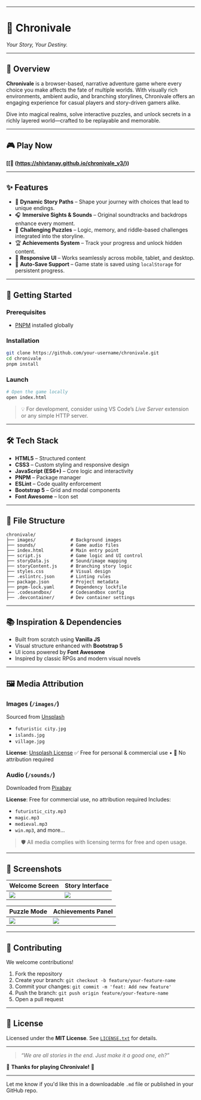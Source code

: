 

---

# 🌌 Chronivale

*Your Story, Your Destiny.*

---

## 🌟 Overview

**Chronivale** is a browser-based, narrative adventure game where every choice you make affects the fate of multiple worlds. With visually rich environments, ambient audio, and branching storylines, Chronivale offers an engaging experience for casual players and story-driven gamers alike.

Dive into magical realms, solve interactive puzzles, and unlock secrets in a richly layered world—crafted to be replayable and memorable.

---

## 🎮 Play Now

**[[🔗 (https://shivtanay.github.io/chronivale_v3/))**


---

## ✨ Features

* 🌿 **Dynamic Story Paths** – Shape your journey with choices that lead to unique endings.
* 🎧 **Immersive Sights & Sounds** – Original soundtracks and backdrops enhance every moment.
* 🧠 **Challenging Puzzles** – Logic, memory, and riddle-based challenges integrated into the storyline.
* 🏆 **Achievements System** – Track your progress and unlock hidden content.
* 📱 **Responsive UI** – Works seamlessly across mobile, tablet, and desktop.
* 💾 **Auto-Save Support** – Game state is saved using `localStorage` for persistent progress.

---

## 🔧 Getting Started

### Prerequisites

* [PNPM](https://pnpm.io/) installed globally

### Installation

```bash
git clone https://github.com/your-username/chronivale.git
cd chronivale
pnpm install
```

### Launch

```bash
# Open the game locally
open index.html
```

> 💡 For development, consider using VS Code’s *Live Server* extension or any simple HTTP server.

---

## 🛠️ Tech Stack

* **HTML5** – Structured content
* **CSS3** – Custom styling and responsive design
* **JavaScript (ES6+)** – Core logic and interactivity
* **PNPM** – Package manager
* **ESLint** – Code quality enforcement
* **Bootstrap 5** – Grid and modal components
* **Font Awesome** – Icon set

---

## 📁 File Structure

```
chronivale/
├── images/             # Background images
├── sounds/             # Game audio files
├── index.html          # Main entry point
├── script.js           # Game logic and UI control
├── storyData.js        # Sound/image mapping
├── storyContent.js     # Branching story logic
├── styles.css          # Visual design
├── .eslintrc.json      # Linting rules
├── package.json        # Project metadata
├── pnpm-lock.yaml      # Dependency lockfile
├── .codesandbox/       # Codesandbox config
├── .devcontainer/      # Dev container settings
```

---

## 📚 Inspiration & Dependencies

* Built from scratch using **Vanilla JS**
* Visual structure enhanced with **Bootstrap 5**
* UI icons powered by **Font Awesome**
* Inspired by classic RPGs and modern visual novels

---

## 🖼️ Media Attribution

### Images (`/images/`)

Sourced from [Unsplash](https://unsplash.com/)

* `futuristic city.jpg`
* `islands.jpg`
* `village.jpg`

**License**: [Unsplash License](https://unsplash.com/license)
✅ Free for personal & commercial use • 🚫 No attribution required

### Audio (`/sounds/`)

Downloaded from [Pixabay](https://pixabay.com/)

**License**: Free for commercial use, no attribution required
Includes:

* `futuristic_city.mp3`
* `magic.mp3`
* `medieval.mp3`
* `win.mp3`, and more...

> 🛡️ All media complies with licensing terms for free and open usage.

---

## 📸 Screenshots

| Welcome Screen            | Story Interface         |
| ------------------------- | ----------------------- |
| ![](./images/welcome.jpg) | ![](./images/story.jpg) |

| Puzzle Mode              | Achievements Panel             |
| ------------------------ | ------------------------------ |
| ![](./images/puzzle.jpg) | ![](./images/achievements.jpg) |

---

## 🤝 Contributing

We welcome contributions!

1. Fork the repository
2. Create your branch: `git checkout -b feature/your-feature-name`
3. Commit your changes: `git commit -m 'feat: Add new feature'`
4. Push the branch: `git push origin feature/your-feature-name`
5. Open a pull request

---

## 📜 License

Licensed under the **MIT License**. See [`LICENSE.txt`](./LICENSE.txt) for details.

---

> *“We are all stories in the end. Just make it a good one, eh?”*

💫 **Thanks for playing Chronivale!** 💫

---

Let me know if you'd like this in a downloadable `.md` file or published in your GitHub repo.
